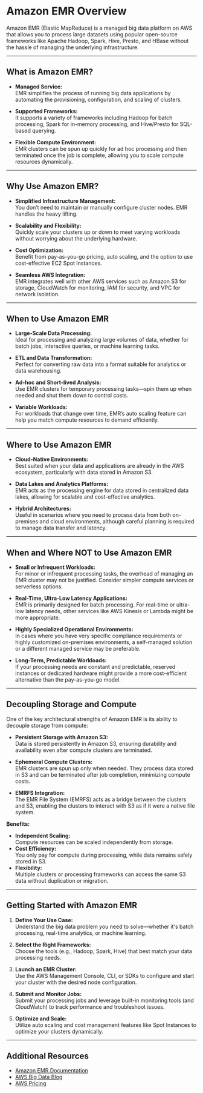 # Amazon EMR Overview

Amazon EMR (Elastic MapReduce) is a managed big data platform on AWS that allows you to process large datasets using popular open-source frameworks like Apache Hadoop, Spark, Hive, Presto, and HBase without the hassle of managing the underlying infrastructure.

---

## What is Amazon EMR?

- **Managed Service:**  
  EMR simplifies the process of running big data applications by automating the provisioning, configuration, and scaling of clusters.

- **Supported Frameworks:**  
  It supports a variety of frameworks including Hadoop for batch processing, Spark for in-memory processing, and Hive/Presto for SQL-based querying.

- **Flexible Compute Environment:**  
  EMR clusters can be spun up quickly for ad hoc processing and then terminated once the job is complete, allowing you to scale compute resources dynamically.

---

## Why Use Amazon EMR?

- **Simplified Infrastructure Management:**  
  You don’t need to maintain or manually configure cluster nodes. EMR handles the heavy lifting.
  
- **Scalability and Flexibility:**  
  Quickly scale your clusters up or down to meet varying workloads without worrying about the underlying hardware.
  
- **Cost Optimization:**  
  Benefit from pay-as-you-go pricing, auto scaling, and the option to use cost-effective EC2 Spot Instances.
  
- **Seamless AWS Integration:**  
  EMR integrates well with other AWS services such as Amazon S3 for storage, CloudWatch for monitoring, IAM for security, and VPC for network isolation.

---

## When to Use Amazon EMR

- **Large-Scale Data Processing:**  
  Ideal for processing and analyzing large volumes of data, whether for batch jobs, interactive queries, or machine learning tasks.

- **ETL and Data Transformation:**  
  Perfect for converting raw data into a format suitable for analytics or data warehousing.
  
- **Ad-hoc and Short-lived Analysis:**  
  Use EMR clusters for temporary processing tasks—spin them up when needed and shut them down to control costs.

- **Variable Workloads:**  
  For workloads that change over time, EMR’s auto scaling feature can help you match compute resources to demand efficiently.

---

## Where to Use Amazon EMR

- **Cloud-Native Environments:**  
  Best suited when your data and applications are already in the AWS ecosystem, particularly with data stored in Amazon S3.
  
- **Data Lakes and Analytics Platforms:**  
  EMR acts as the processing engine for data stored in centralized data lakes, allowing for scalable and cost-effective analytics.
  
- **Hybrid Architectures:**  
  Useful in scenarios where you need to process data from both on-premises and cloud environments, although careful planning is required to manage data transfer and latency.

---

## When and Where NOT to Use Amazon EMR

- **Small or Infrequent Workloads:**  
  For minor or infrequent processing tasks, the overhead of managing an EMR cluster may not be justified. Consider simpler compute services or serverless options.
  
- **Real-Time, Ultra-Low Latency Applications:**  
  EMR is primarily designed for batch processing. For real-time or ultra-low latency needs, other services like AWS Kinesis or Lambda might be more appropriate.
  
- **Highly Specialized Operational Environments:**  
  In cases where you have very specific compliance requirements or highly customized on-premises environments, a self-managed solution or a different managed service may be preferable.
  
- **Long-Term, Predictable Workloads:**  
  If your processing needs are constant and predictable, reserved instances or dedicated hardware might provide a more cost-efficient alternative than the pay-as-you-go model.

---

## Decoupling Storage and Compute

One of the key architectural strengths of Amazon EMR is its ability to decouple storage from compute:

- **Persistent Storage with Amazon S3:**  
  Data is stored persistently in Amazon S3, ensuring durability and availability even after compute clusters are terminated.

- **Ephemeral Compute Clusters:**  
  EMR clusters are spun up only when needed. They process data stored in S3 and can be terminated after job completion, minimizing compute costs.

- **EMRFS Integration:**  
  The EMR File System (EMRFS) acts as a bridge between the clusters and S3, enabling the clusters to interact with S3 as if it were a native file system.

**Benefits:**  
- **Independent Scaling:**  
  Compute resources can be scaled independently from storage.
- **Cost Efficiency:**  
  You only pay for compute during processing, while data remains safely stored in S3.
- **Flexibility:**  
  Multiple clusters or processing frameworks can access the same S3 data without duplication or migration.

---

## Getting Started with Amazon EMR

1. **Define Your Use Case:**  
   Understand the big data problem you need to solve—whether it's batch processing, real-time analytics, or machine learning.

2. **Select the Right Frameworks:**  
   Choose the tools (e.g., Hadoop, Spark, Hive) that best match your data processing needs.

3. **Launch an EMR Cluster:**  
   Use the AWS Management Console, CLI, or SDKs to configure and start your cluster with the desired node configuration.

4. **Submit and Monitor Jobs:**  
   Submit your processing jobs and leverage built-in monitoring tools (and CloudWatch) to track performance and troubleshoot issues.

5. **Optimize and Scale:**  
   Utilize auto scaling and cost management features like Spot Instances to optimize your clusters dynamically.

---

## Additional Resources

- [Amazon EMR Documentation](https://docs.aws.amazon.com/emr/index.html)
- [AWS Big Data Blog](https://aws.amazon.com/blogs/big-data/)
- [AWS Pricing](https://aws.amazon.com/emr/pricing/)

